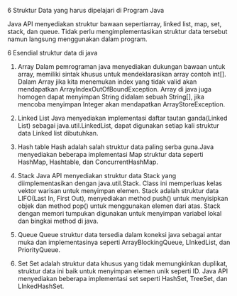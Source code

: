 6 Struktur Data yang harus dipelajari di Program Java

Java API menyediakan struktur bawaan sepertiarray, linked list, map, set, stack, dan queue. Tidak perlu mengimplementasikan struktur data tersebut namun langsung menggunakan dalam program.

6 Esendial struktur data di java
1. Array
Dalam pemrograman java menyediakan dukungan bawaan untuk array, memiliki sintak khusus untuk mendeklarasikan array contoh int[].
Dalam Array jika kita menemukan index yang tidak valid akan mendapatkan ArrayIndexOutOfBoundException. Array di java juga homogen dapat menyimpan String didalam sebuah String[], jika mencoba menyimpan Integer akan mendapatkan ArrayStoreException.

2. Linked List
Java menyediakan implementasi daftar tautan ganda(Linked List) sebagai java.util.LinkedList, dapat digunakan setiap kali struktur data Linked list dibutuhkan.

3. Hash table
Hash adalah salah struktur data paling serba guna.Java menyediakan beberapa implementasi Map struktur data seperti HashMap, Hashtable, dan ConcurrentHashMap.

4. Stack
Java API menyediakan struktur data Stack yang diimplementasikan dengan java.util.Stack. Class ini memperluas kelas vektor warisan untuk menyimpan elemen. Stack adalah struktur data LIFO(Last In, First Out), menyediakan method push() untuk menyisipkan objek dan method pop() untuk menggunakan elemen dari atas. Stack dengan memori tumpukan digunakan untuk menyimpan variabel lokal dan bingkai method di java.

5. Queue
Queue struktur data tersedia dalam koneksi java sebagai antar muka dan implementasinya seperti ArrayBlockingQueue, LInkedList, dan PriorityQueue.

6. Set
Set adalah struktur data khusus yang tidak memungkinkan duplikat, struktur data ini baik untuk menyimpan elemen unik seperti ID. Java API menyediakan beberapa implementasi set seperti HashSet, TreeSet, dan LInkedHashSet.

